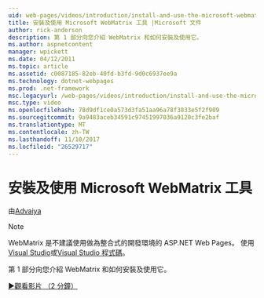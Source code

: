 ```yaml
---
uid: web-pages/videos/introduction/install-and-use-the-microsoft-webmatrix-tool
title: 安裝及使用 Microsoft WebMatrix 工具 |Microsoft 文件
author: rick-anderson
description: 第 1 部分向您介紹 WebMatrix 和如何安裝及使用它。
ms.author: aspnetcontent
manager: wpickett
ms.date: 04/12/2011
ms.topic: article
ms.assetid: c0087185-82eb-40fd-b3fd-9d0c6937ee9a
ms.technology: dotnet-webpages
ms.prod: .net-framework
msc.legacyurl: /web-pages/videos/introduction/install-and-use-the-microsoft-webmatrix-tool
msc.type: video
ms.openlocfilehash: 78d9df1ce0a573d3fa51aa96a78f3833e5f2f909
ms.sourcegitcommit: 9a9483aceb34591c97451997036a9120c3fe2baf
ms.translationtype: MT
ms.contentlocale: zh-TW
ms.lasthandoff: 11/10/2017
ms.locfileid: "26529717"
---
```

<a name="install-and-use-the-microsoft-webmatrix-tool"></a>安裝及使用 Microsoft WebMatrix 工具
====================
由[Advaiya](https://twitter.com/Advaiyasolns)

> [!NOTE] 
> WebMatrix 是不建議使用做為整合式的開發環境的 ASP.NET Web Pages。 使用[Visual Studio](xref:aspnet/web-pages/overview/getting-started/program-asp-net-web-pages-in-visual-studio)或[Visual Studio 程式碼](https://code.visualstudio.com/)。


第 1 部分向您介紹 WebMatrix 和如何安裝及使用它。

[&#9654;觀看影片 （2 分鐘）](https://channel9.msdn.com/Blogs/ASP-NET-Site-Videos/install-and-use-the-microsoft-webmatrix-tool)

